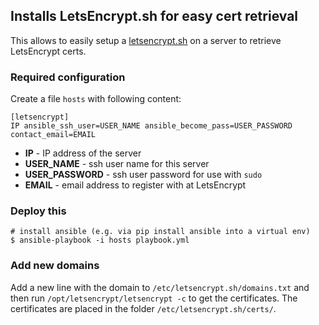 ## Installs LetsEncrypt.sh for easy cert retrieval

This allows to easily setup a [letsencrypt.sh](https://github.com/lukas2511/letsencrypt.sh) on a server to retrieve LetsEncrypt certs.

### Required configuration

Create a file `hosts` with following content:

```
[letsencrypt]
IP ansible_ssh_user=USER_NAME ansible_become_pass=USER_PASSWORD contact_email=EMAIL
```

 * **IP** - IP address of the server
 * **USER_NAME** - ssh user name for this server
 * **USER_PASSWORD** - ssh user password for use with `sudo`
 * **EMAIL** - email address to register with at LetsEncrypt

### Deploy this

```
# install ansible (e.g. via pip install ansible into a virtual env)
$ ansible-playbook -i hosts playbook.yml
```

### Add new domains

Add a new line with the domain to `/etc/letsencrypt.sh/domains.txt` and then run `/opt/letsencrypt/letsencrypt -c` to get the certificates. The certificates are placed in the folder `/etc/letsencrypt.sh/certs/`.
